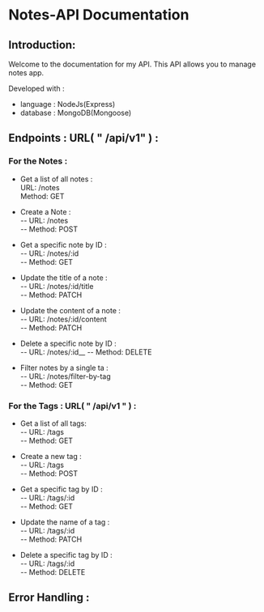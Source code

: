 # Notes-API Documentation 
## Introduction:
Welcome to the documentation for my API. This API allows you to manage notes app.

Developed with :
* language : NodeJs(Express)
* database : MongoDB(Mongoose)

## Endpoints : URL( " /api/v1" ) :
### For the Notes :
* Get a list of all notes : <br>
URL: /notes <br>
Method: GET
  
* Create a Note : <br>
-- URL: /notes <br>
-- Method: POST
    
* Get a specific note by ID : <br>
-- URL: /notes/:id <br>
-- Method: GET

* Update the title of a note :<br>
-- URL: /notes/:id/title <br>
-- Method: PATCH

* Update the content of a note :<br>
-- URL: /notes/:id/content <br>
-- Method: PATCH

* Delete a specific note by ID :<br>
-- URL: /notes/:id__
-- Method: DELETE

*  Filter notes by a single ta :<br>
-- URL: /notes/filter-by-tag <br>
-- Method: GET

### For the Tags : URL( " /api/v1 " ) :
* Get a list of all tags:<br>
-- URL: /tags <br>
-- Method: GET
  
* Create a new tag :<br>
-- URL: /tags <br>
-- Method: POST
    
* Get a specific tag by ID :<br>
-- URL: /tags/:id <br>
-- Method: GET

* Update the name of a tag :<br>
-- URL: /tags/:id <br>
-- Method: PATCH

* Delete a specific tag by ID :<br>
-- URL: /tags/:id <br>
-- Method: DELETE

## Error Handling :
